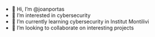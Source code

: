 - 👋 Hi, I’m @joanportas
- 👀 I’m interested in cybersecurity
- 🌱 I’m currently learning cybersecurity in Institut Montilivi
- 💞️ I’m looking to collaborate on interesting projects


<!---
joanportas/joanportas is a ✨ special ✨ repository because its `README.md` (this file) appears on your GitHub profile.
You can click the Preview link to take a look at your changes.
--->
